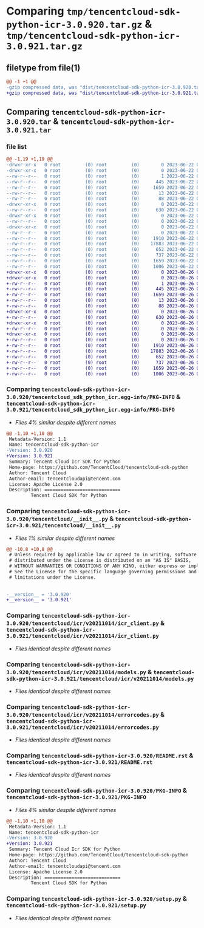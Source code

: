 # Comparing `tmp/tencentcloud-sdk-python-icr-3.0.920.tar.gz` & `tmp/tencentcloud-sdk-python-icr-3.0.921.tar.gz`

## filetype from file(1)

```diff
@@ -1 +1 @@
-gzip compressed data, was "dist/tencentcloud-sdk-python-icr-3.0.920.tar", last modified: Thu Jun 22 00:25:17 2023, max compression
+gzip compressed data, was "dist/tencentcloud-sdk-python-icr-3.0.921.tar", last modified: Mon Jun 26 00:25:53 2023, max compression
```

## Comparing `tencentcloud-sdk-python-icr-3.0.920.tar` & `tencentcloud-sdk-python-icr-3.0.921.tar`

### file list

```diff
@@ -1,19 +1,19 @@
-drwxr-xr-x   0 root         (0) root         (0)        0 2023-06-22 00:25:17.000000 tencentcloud-sdk-python-icr-3.0.920/
-drwxr-xr-x   0 root         (0) root         (0)        0 2023-06-22 00:25:17.000000 tencentcloud-sdk-python-icr-3.0.920/tencentcloud_sdk_python_icr.egg-info/
--rw-r--r--   0 root         (0) root         (0)        1 2023-06-22 00:25:17.000000 tencentcloud-sdk-python-icr-3.0.920/tencentcloud_sdk_python_icr.egg-info/dependency_links.txt
--rw-r--r--   0 root         (0) root         (0)      445 2023-06-22 00:25:17.000000 tencentcloud-sdk-python-icr-3.0.920/tencentcloud_sdk_python_icr.egg-info/SOURCES.txt
--rw-r--r--   0 root         (0) root         (0)     1659 2023-06-22 00:25:17.000000 tencentcloud-sdk-python-icr-3.0.920/tencentcloud_sdk_python_icr.egg-info/PKG-INFO
--rw-r--r--   0 root         (0) root         (0)       13 2023-06-22 00:25:17.000000 tencentcloud-sdk-python-icr-3.0.920/tencentcloud_sdk_python_icr.egg-info/top_level.txt
--rw-r--r--   0 root         (0) root         (0)       88 2023-06-22 00:25:17.000000 tencentcloud-sdk-python-icr-3.0.920/setup.cfg
-drwxr-xr-x   0 root         (0) root         (0)        0 2023-06-22 00:25:17.000000 tencentcloud-sdk-python-icr-3.0.920/tencentcloud/
--rw-r--r--   0 root         (0) root         (0)      630 2023-06-22 00:25:16.000000 tencentcloud-sdk-python-icr-3.0.920/tencentcloud/__init__.py
-drwxr-xr-x   0 root         (0) root         (0)        0 2023-06-22 00:25:17.000000 tencentcloud-sdk-python-icr-3.0.920/tencentcloud/icr/
--rw-r--r--   0 root         (0) root         (0)        0 2023-06-22 00:25:16.000000 tencentcloud-sdk-python-icr-3.0.920/tencentcloud/icr/__init__.py
-drwxr-xr-x   0 root         (0) root         (0)        0 2023-06-22 00:25:17.000000 tencentcloud-sdk-python-icr-3.0.920/tencentcloud/icr/v20211014/
--rw-r--r--   0 root         (0) root         (0)        0 2023-06-22 00:25:16.000000 tencentcloud-sdk-python-icr-3.0.920/tencentcloud/icr/v20211014/__init__.py
--rw-r--r--   0 root         (0) root         (0)     1910 2023-06-22 00:25:16.000000 tencentcloud-sdk-python-icr-3.0.920/tencentcloud/icr/v20211014/icr_client.py
--rw-r--r--   0 root         (0) root         (0)    17883 2023-06-22 00:25:16.000000 tencentcloud-sdk-python-icr-3.0.920/tencentcloud/icr/v20211014/models.py
--rw-r--r--   0 root         (0) root         (0)      652 2023-06-22 00:25:16.000000 tencentcloud-sdk-python-icr-3.0.920/tencentcloud/icr/v20211014/errorcodes.py
--rw-r--r--   0 root         (0) root         (0)      737 2023-06-22 00:25:16.000000 tencentcloud-sdk-python-icr-3.0.920/README.rst
--rw-r--r--   0 root         (0) root         (0)     1659 2023-06-22 00:25:17.000000 tencentcloud-sdk-python-icr-3.0.920/PKG-INFO
--rw-r--r--   0 root         (0) root         (0)     1006 2023-06-22 00:25:16.000000 tencentcloud-sdk-python-icr-3.0.920/setup.py
+drwxr-xr-x   0 root         (0) root         (0)        0 2023-06-26 00:25:53.000000 tencentcloud-sdk-python-icr-3.0.921/
+drwxr-xr-x   0 root         (0) root         (0)        0 2023-06-26 00:25:53.000000 tencentcloud-sdk-python-icr-3.0.921/tencentcloud_sdk_python_icr.egg-info/
+-rw-r--r--   0 root         (0) root         (0)        1 2023-06-26 00:25:53.000000 tencentcloud-sdk-python-icr-3.0.921/tencentcloud_sdk_python_icr.egg-info/dependency_links.txt
+-rw-r--r--   0 root         (0) root         (0)      445 2023-06-26 00:25:53.000000 tencentcloud-sdk-python-icr-3.0.921/tencentcloud_sdk_python_icr.egg-info/SOURCES.txt
+-rw-r--r--   0 root         (0) root         (0)     1659 2023-06-26 00:25:53.000000 tencentcloud-sdk-python-icr-3.0.921/tencentcloud_sdk_python_icr.egg-info/PKG-INFO
+-rw-r--r--   0 root         (0) root         (0)       13 2023-06-26 00:25:53.000000 tencentcloud-sdk-python-icr-3.0.921/tencentcloud_sdk_python_icr.egg-info/top_level.txt
+-rw-r--r--   0 root         (0) root         (0)       88 2023-06-26 00:25:53.000000 tencentcloud-sdk-python-icr-3.0.921/setup.cfg
+drwxr-xr-x   0 root         (0) root         (0)        0 2023-06-26 00:25:53.000000 tencentcloud-sdk-python-icr-3.0.921/tencentcloud/
+-rw-r--r--   0 root         (0) root         (0)      630 2023-06-26 00:25:53.000000 tencentcloud-sdk-python-icr-3.0.921/tencentcloud/__init__.py
+drwxr-xr-x   0 root         (0) root         (0)        0 2023-06-26 00:25:53.000000 tencentcloud-sdk-python-icr-3.0.921/tencentcloud/icr/
+-rw-r--r--   0 root         (0) root         (0)        0 2023-06-26 00:25:53.000000 tencentcloud-sdk-python-icr-3.0.921/tencentcloud/icr/__init__.py
+drwxr-xr-x   0 root         (0) root         (0)        0 2023-06-26 00:25:53.000000 tencentcloud-sdk-python-icr-3.0.921/tencentcloud/icr/v20211014/
+-rw-r--r--   0 root         (0) root         (0)        0 2023-06-26 00:25:53.000000 tencentcloud-sdk-python-icr-3.0.921/tencentcloud/icr/v20211014/__init__.py
+-rw-r--r--   0 root         (0) root         (0)     1910 2023-06-26 00:25:53.000000 tencentcloud-sdk-python-icr-3.0.921/tencentcloud/icr/v20211014/icr_client.py
+-rw-r--r--   0 root         (0) root         (0)    17883 2023-06-26 00:25:53.000000 tencentcloud-sdk-python-icr-3.0.921/tencentcloud/icr/v20211014/models.py
+-rw-r--r--   0 root         (0) root         (0)      652 2023-06-26 00:25:53.000000 tencentcloud-sdk-python-icr-3.0.921/tencentcloud/icr/v20211014/errorcodes.py
+-rw-r--r--   0 root         (0) root         (0)      737 2023-06-26 00:25:53.000000 tencentcloud-sdk-python-icr-3.0.921/README.rst
+-rw-r--r--   0 root         (0) root         (0)     1659 2023-06-26 00:25:53.000000 tencentcloud-sdk-python-icr-3.0.921/PKG-INFO
+-rw-r--r--   0 root         (0) root         (0)     1006 2023-06-26 00:25:53.000000 tencentcloud-sdk-python-icr-3.0.921/setup.py
```

### Comparing `tencentcloud-sdk-python-icr-3.0.920/tencentcloud_sdk_python_icr.egg-info/PKG-INFO` & `tencentcloud-sdk-python-icr-3.0.921/tencentcloud_sdk_python_icr.egg-info/PKG-INFO`

 * *Files 4% similar despite different names*

```diff
@@ -1,10 +1,10 @@
 Metadata-Version: 1.1
 Name: tencentcloud-sdk-python-icr
-Version: 3.0.920
+Version: 3.0.921
 Summary: Tencent Cloud Icr SDK for Python
 Home-page: https://github.com/TencentCloud/tencentcloud-sdk-python
 Author: Tencent Cloud
 Author-email: tencentcloudapi@tencent.com
 License: Apache License 2.0
 Description: ============================
         Tencent Cloud SDK for Python
```

### Comparing `tencentcloud-sdk-python-icr-3.0.920/tencentcloud/__init__.py` & `tencentcloud-sdk-python-icr-3.0.921/tencentcloud/__init__.py`

 * *Files 1% similar despite different names*

```diff
@@ -10,8 +10,8 @@
 # Unless required by applicable law or agreed to in writing, software
 # distributed under the License is distributed on an "AS IS" BASIS,
 # WITHOUT WARRANTIES OR CONDITIONS OF ANY KIND, either express or implied.
 # See the License for the specific language governing permissions and
 # limitations under the License.
 
 
-__version__ = '3.0.920'
+__version__ = '3.0.921'
```

### Comparing `tencentcloud-sdk-python-icr-3.0.920/tencentcloud/icr/v20211014/icr_client.py` & `tencentcloud-sdk-python-icr-3.0.921/tencentcloud/icr/v20211014/icr_client.py`

 * *Files identical despite different names*

### Comparing `tencentcloud-sdk-python-icr-3.0.920/tencentcloud/icr/v20211014/models.py` & `tencentcloud-sdk-python-icr-3.0.921/tencentcloud/icr/v20211014/models.py`

 * *Files identical despite different names*

### Comparing `tencentcloud-sdk-python-icr-3.0.920/tencentcloud/icr/v20211014/errorcodes.py` & `tencentcloud-sdk-python-icr-3.0.921/tencentcloud/icr/v20211014/errorcodes.py`

 * *Files identical despite different names*

### Comparing `tencentcloud-sdk-python-icr-3.0.920/README.rst` & `tencentcloud-sdk-python-icr-3.0.921/README.rst`

 * *Files identical despite different names*

### Comparing `tencentcloud-sdk-python-icr-3.0.920/PKG-INFO` & `tencentcloud-sdk-python-icr-3.0.921/PKG-INFO`

 * *Files 4% similar despite different names*

```diff
@@ -1,10 +1,10 @@
 Metadata-Version: 1.1
 Name: tencentcloud-sdk-python-icr
-Version: 3.0.920
+Version: 3.0.921
 Summary: Tencent Cloud Icr SDK for Python
 Home-page: https://github.com/TencentCloud/tencentcloud-sdk-python
 Author: Tencent Cloud
 Author-email: tencentcloudapi@tencent.com
 License: Apache License 2.0
 Description: ============================
         Tencent Cloud SDK for Python
```

### Comparing `tencentcloud-sdk-python-icr-3.0.920/setup.py` & `tencentcloud-sdk-python-icr-3.0.921/setup.py`

 * *Files identical despite different names*

